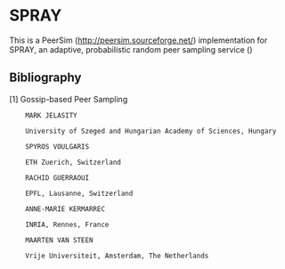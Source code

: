 # SPRAY

This is a PeerSim (http://peersim.sourceforge.net/) implementation for
SPRAY, an adaptive, probabilistic random peer sampling service ()


## Bibliography


[1]     Gossip-based Peer Sampling

        MARK JELASITY

        University of Szeged and Hungarian Academy of Sciences, Hungary

        SPYROS VOULGARIS

        ETH Zuerich, Switzerland

        RACHID GUERRAOUI

        EPFL, Lausanne, Switzerland

        ANNE-MARIE KERMARREC

        INRIA, Rennes, France

        MAARTEN VAN STEEN

        Vrije Universiteit, Amsterdam, The Netherlands